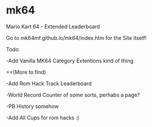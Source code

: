 # mk64
Mario Kart 64 - Extended Leaderboard

Go to mk64mf.github.io/mk64/index.htm for the Site itself!

Todo:

-Add Vanilla MK64 Category Extentions kind of thing
  
==(More to find)

-Add Rom Hack Track Leaderboard

-World Record Counter of some sorts, perhabs a page?

-PB History somehow

-Add All Cups for rom hacks :)
